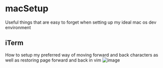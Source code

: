 # macSetup
Useful things that are easy to forget when setting up my ideal mac os dev environment

## iTerm

How to setup my preferred way of moving forward and back characters as well as restoring page forward and back in vim
![image](https://user-images.githubusercontent.com/3334671/45964183-12502300-bff3-11e8-87d0-b2549c1db1df.png)

